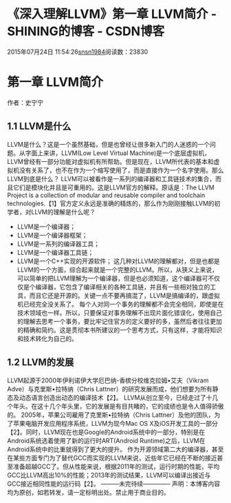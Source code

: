 # 《深入理解LLVM》第一章  LLVM简介 - SHINING的博客 - CSDN博客
2015年07月24日 11:54:26[snsn1984](https://me.csdn.net/snsn1984)阅读数：23830
# 第一章  LLVM简介
作者：史宁宁
## 1.1 LLVM是什么
LLVM是什么？这是一个虽然基础，但是也曾经让很多新入门的人迷惑的一个问题。从字面上来讲，LLVM(Low Level Virtual Machine)是一个底层虚拟机，LLVM曾经有一部分功能对虚拟机有所帮助。但是现在，LLVM所代表的基本和虚拟机没有关系了，也不在作为一个缩写使用了，而是直接作为一个名字使用。那么LLVM到底是什么？ 
 LLVM可以被看作是一系列的编译器和工具链技术的集合，而且它们是模块化并且是可重用的。这是LLVM官方的解释。原话是：The LLVM Project is a collection of modular and reusable compiler and toolchain technologies.【1】官方定义永远是准确的精炼的，那么作为刚刚接触LLVM的初学者，对LLVM的理解是什么呢？
- LLVM是一个编译器；
- LLVM是一个编译器框架；
- LLVM是一系列的编译器工具；
- LLVM是一个编译器工具链；
- LLVM是一个C++实现的开源软件；
这几种对LLVM的理解都对，但是也都是LLVM的一个方面，综合起来就是一个完整的LLVM。所以，从狭义上来说，可以简单的把LLVM理解为一个编译器，但是也必须知道，这个编译器可不仅仅是个编译器，它包含了编译相关的各种工具链，并且有一些相对独立的工具，而且它还是开源的。关键一点不要再搞混了，LLVM是搞编译的，跟虚拟机已经完全没关系了。 
每个人对同一个事务的理解都不会完全相同，即使是在技术领域也一样。所以，只要保证对事务理解不出现片面化错误化，使用自己的理解去思考一个事务，要比牢记住官方的定义要好的多，虽然后者往往更加的精确和简约。这是贯彻本书所建议的一个思考方式，只有这样，才能将知识和技术转化为自己的。
## 1.2  LLVM的发展
LLVM起源于2000年伊利诺伊大学厄巴纳-香槟分校维克拉姆•艾夫（Vikram Adve）与克里斯•拉特纳（Chris Lattner）的研究发展而成，他们想要为所有静态及动态语言创造出动态的编译技术【2】。 
LLVM从创立至今，已经走过了十几个年头。在这十几个年头里，它的发展是有目共睹的，它的成绩也是令人值得骄傲的。 
2005年，苹果公司雇用了克里斯•拉特纳（Chris Lattner）及他的团队，为了苹果电脑开发应用程序系统，LLVM为现今Mac OS X及iOS开发工具的一部分【2】。同时，LLVM现在也是Google的Android系统中的一部分，特别是在Android系统选着使用了新的运行时ART(Android Runtime)之后，LLVM在Android系统中的比重就得到了更大的提升。 
作为开源领域第二大的编译器，甚至在某些方面专门为了替代GCC而实现的LLVM来说，近些年它已经在不断的接近甚至准备超越GCC了。但从性能来说，根据2011年的测试，运行时期的性能，平均GCC比LLVM高出10%的性能；2013年的测试结果，LLVM可以编译出接近与GCC接近相同性能的运行码【2】。
———未完待续————– 
声明：本博客内容均为原创，如若转发，请一定标明出处。禁止用于商业目的。
